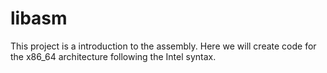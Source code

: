 # libasm

This project is a introduction to the assembly. Here we will create code for the x86_64 architecture following the Intel syntax.